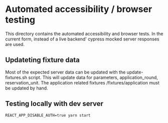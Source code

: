 # Automated accessibility / browser testing

This directory contains the automated accessibility and browser tests. In the current form, instead of a live backend' cypress mocked server responses are used.

## Updateting fixture data

Most of the expected server data can be updated with the update-fixtures.sh script. This will update data for parameters, application_round, reservation_unit. The application related fixtures /fixtures/application must be updated by hand.

## Testing locally with dev server

`REACT_APP_DISABLE_AUTH=true yarn start`
